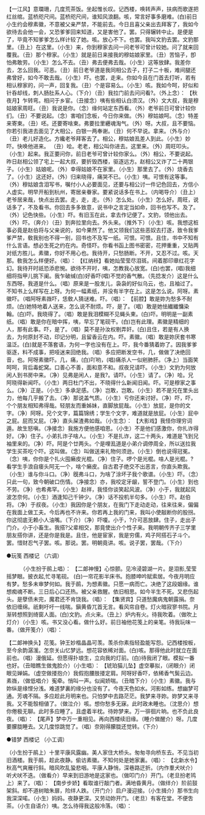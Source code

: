 <!-- { "loadSidebar": true } -->
【一江风】意瓓珊，几度荒茶饭。坐起惟长叹。记西楼，唤转声声，扶病而歌遂把红丝绾。蓝桥咫尺间。蓝桥咫尺间，谁知风浪翻。咳，常言好事多磨难。(白)前日小生约会穆素徽，不意被父亲严禁，不能前去。今日且喜父亲出去拜客了，我如今欲待去会他一会，又恐爹爹回来知道，又是害他了。罢。只得辗转中止。是便是了，毕竟不知爹爹怎么样计较了她。咳。放心不下。也罢。我叫文豹去罢。文豹那里。（丑上）在这里。（小生）来，你到穆家去问一问老爷可曾计较她。问了就来回覆我。（丑）那个穆家。（小生）就是前日来接我的穆姑娘家里。（丑）苦恼子，卽怕弗敢劳。（小生）怎么不去。（丑）弗去便弗去哉。（小生）这等放肆。我差你去，怎么回我。可恶。（丑）前日老爷道是我同相公去子，打子二十板，难间腿还弗曾好，如今不敢去哉。（小生）吓。也罢，走来。你如今且在门首去打听，若有相认穆家的，问一声，回复我。（丑）个是容易么。（小生）咳。我如今呵，好似和针呑却线，刺人肠肚系人心。（下介）（丑）我拉门前去问问看?。（外上念）： 
【秋夜月】乍转弯。相问于乡宦。（丑接念）咦有些相认白须汉。（外）文大叔，我是穆姑娘家周旺。（丑）我说是你。（念）缘何站定东西看。（外）老爷前日可曾计较你们。（丑）不要说起。（念）害咱们念板，今日你来做。（外）穆姑娘呵。（念）特差来寄柬。（丑）呸。还要寄啥柬。弗要拉里纒魂淘气。（外）呀。大叔，且不要恼。你若引我进去面见了大相公，白银一两奉谢。（丑）何不早说。拿来。（外与介）（丑）老儿好造化。方纔老爷拜客去了。相公，穆姑娘厾差人到此。（小生）妙吓。快唤他进来。 
（丑）哙。老老，相公叫你进去。这里来。（外）周旺叩头。（小生）起来。我正要问你，前日老爷可曾计较你家么。（外）相公，不要说起。昨日赵相公领了宅上一起大叔，要折毁西楼，驱逐远方。赵相公又诈了二十两银子。（小生）姑娘呢。（外）幸得姑娘不在家里。（小生）那里去了。（外）烧香去了。（小生）这还好。（外）归来晓得，痛哭不已。（小生）咦。可恨有这等事。（外）穆姑娘含泪写书，嘱付小人必要面见，还要与相公讨一件记色回去，方信小人虚实。明早开船到杭州，寄居亲眷家。要紧说话多在书上。（内喝导介）（丑上）老爷居来哉，快点出去罢。走，走，走。（外）怎么处。（小生）怎么好。周旺，说话多了，不及看书。你回去多多致意，说书中之言定当如命，回书也写不。及了。（外）记色快些。（小生）吓。有旧玉在此，拿去作记便了。文豹，领他出去。（外）吓。（奔介）（丑）到奔拉里向去。外头来。（推外下）（小生）咳。我想这桩事必竟是赵伯将与父亲说的，如今果然了。他又领我们这些恶奴去打逐，致令我爹爹严禁，敎我别也不得一别，回书也不及写一纸。可恨。可恨。且住，书中不知有什么言语。想必生死之约在内。奇怪吓。你看书函上图书密密，花押重重，又贴两对纸方胜儿。素徽，你好不用心也。我待开，只愁肠断。不开，又忍不过。咳。天那。敎我怎么样便好。（唱）： 
【红纳袄】看她灿莹莹尽泪斑。间着那印章红花字幻。我待开时祇恐添悲惋。欲待不开时，咦，怎教我心放宽。(白)也罢，(唱)我细细将指甲儿挑下阑。我乍破缄(白)好香吓(唱)不觉的香气散。（先捻发介）这是什么东西呀。我道是什么。（唱）原来是一股发儿，袅袅的好似乌云，也，且袖过了。不知书上么样写在上呀。为何一幅素纸，并没有半字在上。这是怎么说。阿呀。素徽吓。（唱阿呀素嶶吓，恁敎人猜谜难。吓。（唱）： 
【前腔】敢是妳为愁多不耐烦。(白)她特地着人送来，怎么说不耐烦。吓，是了。（唱）敢是她怯纎纎慵染翰。(白)吓。我晓得了。（唱）敢是我泪模糊不见蝇头柬。(白)吓。明明是一副素纸。（唱）敢是你在暗中挥，咦，早忘了笔砚干。(白)岂有此理。素徽是精细的人，那有此事。吓，是了。（唱）莫不是孙汝权剔弄奸。(白)且住，若是有人换去，为何原封不动，印记分明，且留香云在内。吓。素徽。（唱）敢是妳厌套书寒温泛。(白)就是不落套语，为何一字也没有在上。吓，我今番猜着妳了。因我爹爹驱逐，料不成事，把哑迷来回绝我。（唱）多应把断发空书，几，做做了决绝回音，也。阿呀素徽吓。几，痛，(白)吖哟，(唱)痛杀人一似剜肺肝。（净上）当面笑呵呵，背后毒蛇窝。口善心不善，面和意不和。叔夜兄请吓。（小生）文豹为何放闲人到书房中来。（净）见弗是闲人，是我?。请吓。（小生）请了。（净）哙。兄阿晓得新闻吓。（小生）两日杜门不出，不晓得什么新闻旧闻。吓。可是穆家之事么。（净）正是。（小生）多承足感。（净）岂敢，岂敢。（小生）若不是兄在里头出力，他每几乎搬了去。（净）那说盖气质。（小生）亏你还来讨好。（净）吓，吓，个个朋友相知弗得哉。轻朋友而重姊妹，直脚放屁哉。（小生）放屁，是你的文字。（净）阿呀。兄个文字，篇篇锦绣；学生个文字，难道就是放屁。（小生）屁中之屁。屁而又屁。（净）直头屎渣弗如哉。（小生念）： 
【大影戏】我怪你理穷词遁。故生怒嗔。（净接念）我施方便他感咱恩。（小生）不是他们感激你，你扎诈得好。（净）住子。小弟扎诈子啥人。（小生）不是扎诈，这二十两头，难道是飞到兄袖里来的。（净）吓。阿是个廿两头。个是哩厾道是小弟介调停周全，所以送拉我学生买茶吃个吓。这叫做。（念）叫做送来礼物何须逊。（小生）倒也说得冠冕。（念）咦，你你是个扎火囤癞皮光棍。（净）住子。啰个是光棍。啥人是光棍。?看学生手浪自瘘头阿无一个，啥个癞皮。自古君子绝交不出恶言，你直头欺我。（小生）谁与你斗口。（净）旣弗斗口，为啥了涂坏子我个歌谱。（小生）吓。（念）只此一句，致今朝破口伤情。（净接念）亦，我咬定牙龈，誓不登门。（小生）到也不劳。（净）也希弗罕。（小生）赵祥，我怪你谈笑起风波。（净）小于，我就起风波怎奈何。（小生）酒逢知己千钟少。（净）话不投机半句多。（小生）吓。赵伯将。（净）于叔夜。（小生）我因你是个朋友，在我门下走动走动，往来往来，偏偏在我面上做工夫。今后再也不许来。你若再上我的门来，我叫小使敲断你的股拐。你这彻底无赖小人油嘴。（下介）（净）吓嗄。小于，?介可恶放肆。住子，走出子门介。小于小畜生。我搭?父辈相交，那竟使出介个性子来。我明朝传齐子三学里朋友搭你讲，还是你是我是。且住，他是宦家，我是穷儒，鸡子阿搭石子斗个。罢。惜财忍气子罢。咳。那说。罢。明朝竟讲。咳。说子罢，罢哉。（下介） 


●玩笺 西楼记 （六调）　　　 

　 　 
（小生扮于鹃上唱）： 
【二郞神慢】心惊颤。见冷浸碧湖一片。是泪影,莹莹摇梦眼。披衣起,忙寻笔砚。 (白)一帘花影半床书。抱膝呻吟赋索居。今夜月明应有梦。愁多未审梦何如。我于鹃，为想素徽。只愿一病而亡。决绝了这段姻缘。谁想痴魂不断。三日后心口还热。被父亲救醒。依旧相思。如今半生不死。又悲伤起头。是孽债未完，魔君还不肯饶我。（唱）： 
【集贤宾】只道愁魔病鬼朝露捐。奈依旧缠绵。祇剩吁吁一线喘。鎭黄昏兀首无言。看风帘自卷。灯火暗寂寥书院。月渐转想照到绮窗人面。(白)文豹。点火来。（丑上）炉内有火。待我吹着。（做吹上灯介）（小生）咳。书又没心看。做什么好。前日袖他花笺上的亲笔。待我玩味一番。（做开笺介）（唱）： 

【二郞神换头】花笺。钟王妙楷晶晶可羡。羡杀你素指轻盈能写怨。记西楼按板，至今余韵潺湲。怎奈关山忆梦远。想花容依稀对面。(白)咳。那得他此时就立在面前也。（唱）漫俄延。但愿得扑琅生，立向我的灯前。(白)待我闭了眼。模拟一番也好。（丑暗瞧生做鬼脸介）（小生唱）： 
【琥珀猫儿坠】虚空摹拟，（闭眼介）闭眼见婵娟。（虚空做搂抱介）我假抱腰肢搂定肩。阿呀好香吓，依稀香气鬓云边。素嶶，（做低唱介）寃牵。悄叫一声。似闻娇喘。（丑暗下介）（小生）素徽。我与妳纵是缘悭分浅。难道梦裏的缘分也没有了。今夜天色如水。河影如练。想幽梦可通。芳魂不隔。多应趁此月明来也。只怕梦中去路茫茫。我梦来寻妳。妳梦又来寻我。又不能彀相値了。（做泣介）咳。想你愁多无寐。此时政未睡也。（沈思介）想你倦极无聊。此时多应睡了。且虚着半枕。待妳梦来。万一徘徊片晌。也不负此良夜。（唱）： 
【尾声】梦中万一重相见。再向西楼续旧缘。（睡介做醒介）呀。几度要朦胧睡去。又几度惊跳觉了。（唱）奈刚得朦胧还觉转。（下介） 

●错梦 西楼记 （小工调） 


（小生扮于鹃上）十里平康风露幽。美人家住大桥头。匆匆寻向桥东去。不见当初旧酒楼。我于鹃，趁此夜静。偷访素徽。不知何处是她家裏。（唱）： 
【北新水令】秋高气爽雁行斜。暗风吹乱蛩悲咽。平康人静悄，深巷路迂折。（内作羣犬吠介）听犬吠不迭。（做看介）早来到旧游地是这家也。（做叩门介）开门。（老旦扮老鸨上）来了。（唱）： 
【南步步娇】看取谁行敲门者。满地昏黄月。（做绊介）阶前鼓架斜。却不道树暗朱扉，险绊人跌。（开门介）启户漫迎接。（小生揖介）那书生向我深深喏。（小生）妈妈。夜静更深。又劳动妳开门。（老旦）有客在堂。不便吿茶。（小生自语介）咦。怎么待得我这般冷落。（唱）： 
